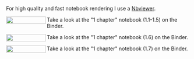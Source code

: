 For high quality and fast notebook rendering I use a [Nbviewer](https://nbviewer.jupyter.org/).

<a href="https://nbviewer.jupyter.org/github/IsFilimonov/learning/blob/main/2021/Stepik_Interactive-SQL-Simulator/Chapter_1a.ipynb" 
   target="_blank">
   <img align="left" 
      src="https://raw.githubusercontent.com/jupyter/design/master/logos/Badges/nbviewer_badge.png" 
      width="109" height="20">
</a>

Take a look at the "1 chapter" notebook (1.1-1.5) on the Binder.

<a href="https://nbviewer.jupyter.org/github/IsFilimonov/learning/blob/main/2021/Stepik_Interactive-SQL-Simulator/Chapter_1b.ipynb" 
   target="_blank">
   <img align="left" 
      src="https://raw.githubusercontent.com/jupyter/design/master/logos/Badges/nbviewer_badge.png" 
      width="109" height="20">
</a>

Take a look at the "1 chapter" notebook (1.6) on the Binder.

<a href="https://nbviewer.jupyter.org/github/IsFilimonov/learning/blob/main/2021/Stepik_Interactive-SQL-Simulator/Chapter_1с.ipynb" 
   target="_blank">
   <img align="left" 
      src="https://raw.githubusercontent.com/jupyter/design/master/logos/Badges/nbviewer_badge.png" 
      width="109" height="20">
</a>

Take a look at the "1 chapter" notebook (1.7) on the Binder.

